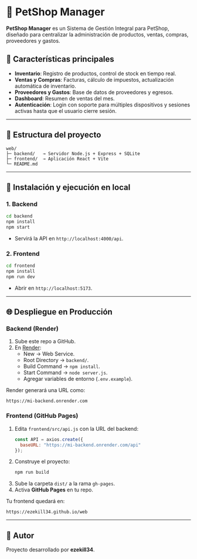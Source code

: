 # 🐶 PetShop Manager

**PetShop Manager** es un Sistema de Gestión Integral para PetShop, diseñado para centralizar la administración de productos, ventas, compras, proveedores y gastos.

## 🚀 Características principales
- **Inventario**: Registro de productos, control de stock en tiempo real.  
- **Ventas y Compras**: Facturas, cálculo de impuestos, actualización automática de inventario.  
- **Proveedores y Gastos**: Base de datos de proveedores y egresos.  
- **Dashboard**: Resumen de ventas del mes.  
- **Autenticación**: Login con soporte para múltiples dispositivos y sesiones activas hasta que el usuario cierre sesión.  

---

## 📂 Estructura del proyecto
```
web/
├─ backend/   → Servidor Node.js + Express + SQLite
├─ frontend/  → Aplicación React + Vite
└─ README.md
```

---

## 🔧 Instalación y ejecución en local

### 1. Backend
```bash
cd backend
npm install
npm start
```
- Servirá la API en `http://localhost:4000/api`.

### 2. Frontend
```bash
cd frontend
npm install
npm run dev
```
- Abrir en `http://localhost:5173`.

---

## 🌐 Despliegue en Producción

### Backend (Render)
1. Sube este repo a GitHub.  
2. En [Render](https://render.com):  
   - New → Web Service.  
   - Root Directory → `backend/`.  
   - Build Command → `npm install`.  
   - Start Command → `node server.js`.  
   - Agregar variables de entorno (`.env.example`).  

Render generará una URL como:
```
https://mi-backend.onrender.com
```

### Frontend (GitHub Pages)
1. Edita `frontend/src/api.js` con la URL del backend:  
   ```js
   const API = axios.create({
     baseURL: "https://mi-backend.onrender.com/api"
   });
   ```
2. Construye el proyecto:  
   ```bash
   npm run build
   ```
3. Sube la carpeta `dist/` a la rama `gh-pages`.  
4. Activa **GitHub Pages** en tu repo.  

Tu frontend quedará en:  
```
https://ezekill34.github.io/web
```

---

## 👤 Autor
Proyecto desarrollado por **ezekill34**.  
